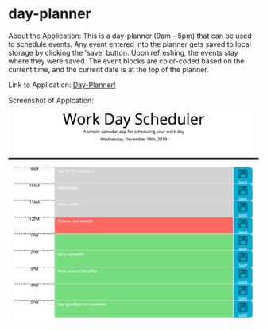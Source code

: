 # day-planner

About the Application:
This is a day-planner (9am - 5pm) that can be used to schedule events. Any event entered into the planner gets saved to local storage by clicking the 'save' button. Upon refreshing, the events stay where they were saved. The event blocks are color-coded based on the current time, and the current date is at the top of the planner.

Link to Application:
[Day-Planner!](https://shanscirg.github.io/day-planner/)

Screenshot of Applcation:
![screenshot](./Assets/Images/plannerScreenshot.png)
